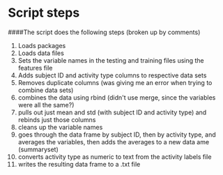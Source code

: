 # Script steps
####The script does the following steps (broken up by comments)
1. Loads packages
2. Loads data files
3. Sets the variable names in the testing and training files using the features file
4. Adds subject ID and activity type columns to respective data sets
5. Removes duplicate columns (was giving me an error when trying to combine data sets)
6. combines the data using rbind (didn't use merge, since the variables were all the same?)
7. pulls out just mean and std (with subject ID and activity type) and rebinds just those columns
8. cleans up the variable names
9. goes through the data frame by subject ID, then by activity type, and averages the variables, then adds the averages to a new data ame (summaryset)
10. converts activity type as numeric to text from the activity labels file
11. writes the resulting data frame to a .txt file
